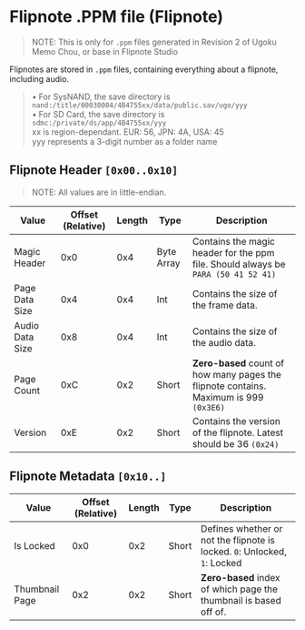# Flipnote .PPM file (Flipnote)

> NOTE: This is only for `.ppm` files generated in Revision 2 of Ugoku Memo Chou, or base in Flipnote Studio

Flipnotes are stored in `.ppm` files, containing everything about a flipnote, including audio.

> • For SysNAND, the save directory is `nand:/title/00030004/4B4755xx/data/public.sav/ugo/yyy`  
> • For SD Card, the save directory is `sdmc:/private/ds/app/4B4755xx/yyy`  
> xx is region-dependant. EUR: 56, JPN: 4A, USA: 45  
> yyy represents a 3-digit number as a folder name  

## Flipnote Header `[0x00..0x10]`
> NOTE: All values are in little-endian.  

| Value           | Offset (Relative) | Length | Type       | Description                                                                            |
|-----------------|-------------------|--------|------------|----------------------------------------------------------------------------------------|
| Magic Header    | 0x0               | 0x4    | Byte Array | Contains the magic header for the ppm file. Should always be `PARA (50 41 52 41)`      |
| Page Data Size  | 0x4               | 0x4    | Int        | Contains the size of the frame data.                                                   |
| Audio Data Size | 0x8               | 0x4    | Int        | Contains the size of the audio data.                                                   |
| Page Count      | 0xC               | 0x2    | Short      | **Zero-based** count of how many pages the flipnote contains. Maximum is 999 `(0x3E6)` |
| Version         | 0xE               | 0x2    | Short      | Contains the version of the flipnote. Latest should be 36 `(0x24)`                     |

## Flipnote Metadata `[0x10..]`

| Value          | Offset (Relative) | Length | Type  | Description                                                               |
|----------------|-------------------|--------|-------|---------------------------------------------------------------------------|
| Is Locked      | 0x0               | 0x2    | Short | Defines whether or not the flipnote is locked. `0`: Unlocked, `1`: Locked |
| Thumbnail Page | 0x2               | 0x2    | Short | **Zero-based** index of which page the thumbnail is based off of.         |